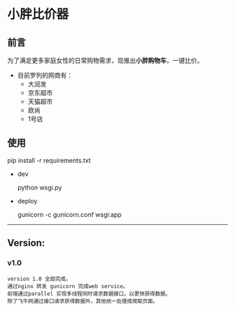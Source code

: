 # 小胖比价器

## 前言
为了满足更多家庭女性的日常购物需求，现推出**小胖购物车**，一键比价。

- 目前罗列的网商有：
    - 大润发
    - 京东超市
    - 天猫超市
    - 欧尚
    - 1号店
    

## 使用

pip install -r requirements.txt

- dev

    python wsgi.py
    
- deploy

    gunicorn -c gunicorn.conf wsgi:app

    
---

## Version:

### v1.0
    version 1.0 全部完成。
    通过nginx 转发 gunicorn 完成web service。
    前端通过parallel 实现多线程同时请求数据接口，以更快获得数据。
    除了飞牛网通过接口请求获得数据外，其他统一处理成爬取页面。
